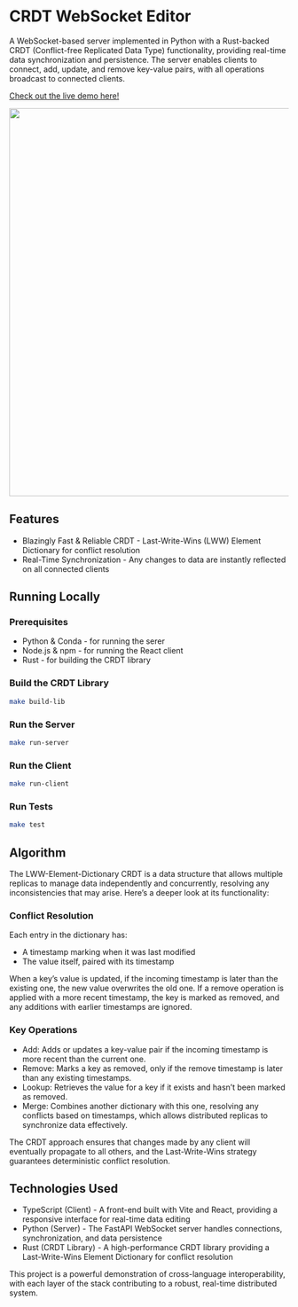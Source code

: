 # CRDT WebSocket Editor
A WebSocket-based server implemented in Python with a Rust-backed CRDT (Conflict-free Replicated Data Type) functionality, providing real-time data synchronization and persistence. The server enables clients to connect, add, update, and remove key-value pairs, with all operations broadcast to connected clients.

[Check out the live demo here!](https://crdt.martishin.com/)

<img src="https://i.giphy.com/media/v1.Y2lkPTc5MGI3NjExdTQ2bjIybDJ1cWN1dWlud3dmOHFnOGR6MmhrNTdjYmR1eHpnaWxjaSZlcD12MV9pbnRlcm5hbF9naWZfYnlfaWQmY3Q9Zw/CxGDTYaEOq1vVKUEMe/giphy.gif" width="700"/>

## Features
* Blazingly Fast & Reliable CRDT - Last-Write-Wins (LWW) Element Dictionary for conflict resolution  
* Real-Time Synchronization - Any changes to data are instantly reflected on all connected clients

## Running Locally

### Prerequisites
- Python & Conda - for running the serer
- Node.js & npm - for running the React client
- Rust - for building the CRDT library

### Build the CRDT Library
```bash
make build-lib
```

### Run the Server
```bash
make run-server
```

### Run the Client
```bash
make run-client
```

### Run Tests
```bash
make test
```

## Algorithm
The LWW-Element-Dictionary CRDT is a data structure that allows multiple replicas to manage data independently and concurrently, resolving any inconsistencies that may arise. Here’s a deeper look at its functionality:

### Conflict Resolution
Each entry in the dictionary has:

* A timestamp marking when it was last modified  
* The value itself, paired with its timestamp  

When a key’s value is updated, if the incoming timestamp is later than the existing one, the new value overwrites the old one. If a remove operation is applied with a more recent timestamp, the key is marked as removed, and any additions with earlier timestamps are ignored.

### Key Operations
* Add: Adds or updates a key-value pair if the incoming timestamp is more recent than the current one.
* Remove: Marks a key as removed, only if the remove timestamp is later than any existing timestamps.
* Lookup: Retrieves the value for a key if it exists and hasn’t been marked as removed.
* Merge: Combines another dictionary with this one, resolving any conflicts based on timestamps, which allows distributed replicas to synchronize data effectively.

The CRDT approach ensures that changes made by any client will eventually propagate to all others, and the Last-Write-Wins strategy guarantees deterministic conflict resolution.

## Technologies Used
* TypeScript (Client) - A front-end built with Vite and React, providing a responsive interface for real-time data editing
* Python (Server) - The FastAPI WebSocket server handles connections, synchronization, and data persistence
* Rust (CRDT Library) - A high-performance CRDT library providing a Last-Write-Wins Element Dictionary for conflict resolution

This project is a powerful demonstration of cross-language interoperability, with each layer of the stack contributing to a robust, real-time distributed system.
